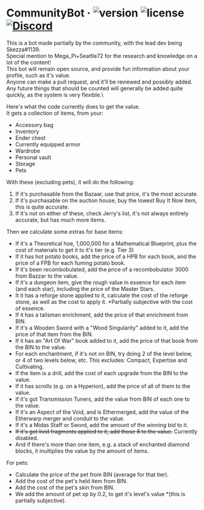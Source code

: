 # CommunityBot &middot; ![version](https://img.shields.io/badge/Version-1.0.0-brightgreen.svg?style=flat-square) ![license](https://img.shields.io/badge/License-MIT-brightgreen.svg?style=flat-square) [![Discord](https://img.shields.io/discord/571681282652766208.svg?style=flat-square&logo=discord&label=HypixelSkyblock&colorA=7289DA&colorB=2C2F33)](https://discord.gg/HypixelSkyblock)

This is a bot made partially by the community, with the lead dev being Skezza#1139.\
Special mention to Mega_Pi+Seattle72 for the research and knowledge on a lot of the content!\
This bot will remain open source, and provide fun information about your profile, such as it's value.\
Anyone can make a pull request, and it'll be reviewed and possibly added.\
Any future things that should be counted will generally be added quite quickly, as the system is very flexible.\

Here's what the code currently does to get the value.\
It gets a collection of items, from your:
- Accessory bag
- Inventory
- Ender chest
- Currently equipped armor
- Wardrobe
- Personal vault
- Storage
- Pets

With these (excluding pets), it will do the following:
1. If it's purchasable from the Bazaar, use that price, it's the most accurate.
2. If it's purchasable on the auction house, buy the lowest Buy It Now item, this is quite accurate.
3. If it's not on either of these, check Jerry's list, it's not always entirely accurate, but has much more items.

Then we calculate some extras for base items:
- If it's a Theoretical hoe, 1,000,000 for a Mathematical Blueprint, plus the cost of materials to get it to it's tier (e.g. Tier 3)
- If it has hot potato books, add the price of a HPB for each book, and the price of a FPB for each fuming potato book.
- If it's been recombobulated, add the price of a recombobulator 3000 from Bazzar to the value.
- If it's a dungeon item, give the rough value in essence for each item (and each star), including the price of the Master Stars.
- It it has a reforge stone applied to it, calculate the cost of the reforge stone, as well as the cost to apply it. *Partially subjective with the cost of essence.
- If it has a talisman enrichment, add the price of that enrichment from BIN.
- If it's a Wooden Sword with a "Wood Singularity" added to it, add the price of that item from the BIN.
- If it has an "Art Of War" book added to it, add the price of that book from the BIN to the value.
- For each enchantment, if it's not on BIN, try doing 2 of the level below, or 4 of two levels below, etc. This excludes: Compact, Expertise and Cultivating.
- If the item is a drill, add the cost of each upgrade from the BIN to the value.
- If it has scrolls (e.g. on a Hyperion), add the price of all of them to the value.
- If it's got Transmission Tuners, add the value from BIN of each one to the value.
- If it's an Aspect of the Void, and is Ethermerged, add the value of the Etherwarp merger and conduit to the value.
- If it's a Midas Staff or Sword, add the amount of the winning bid to it.
- ~~If it's got livid fragments applied to it, add those 8 to the value.~~ Currently disabled.
- And if there's more than one item, e.g. a stack of enchanted diamond blocks, it multiplies the value by the amount of items.

For pets:
- Calculate the price of the pet from BIN (average for that tier).
- Add the cost of the pet's held item from BIN.
- Add the cost of the pet's skin from BIN.
- We add the amount of pet xp by 0.2, to get it's level's value *(this is partially subjective).
